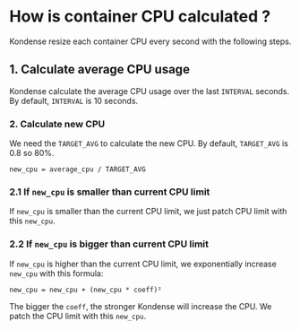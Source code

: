 # How is container CPU calculated ?
Kondense resize each container CPU every second with the following steps.

## 1. Calculate average CPU usage
Kondense calculate the average CPU usage over the last `INTERVAL` seconds. By default, `INTERVAL` is 10 seconds.

### 2. Calculate new CPU
We need the `TARGET_AVG` to calculate the new CPU. By default, `TARGET_AVG` is 0.8 so 80%.

```
new_cpu = average_cpu / TARGET_AVG
```

### 2.1 If `new_cpu` is smaller than current CPU limit

If `new_cpu` is smaller than the current CPU limit, we just patch CPU limit with this `new_cpu`.

### 2.2 If `new_cpu` is bigger than current CPU limit

If `new_cpu` is higher than the current CPU limit, we exponentially increase `new_cpu` with this formula:
```
new_cpu = new_cpu + (new_cpu * coeff)²
```
The bigger the `coeff`, the stronger Kondense will increase the CPU.
We patch the CPU limit with this `new_cpu`.
